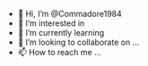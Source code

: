 - 👋 Hi, I’m @Commadore1984  
- 👀 I’m interested in 
- 🌱 I’m currently learning
- 💞️ I’m looking to collaborate on ...
- 📫 How to reach me ...

<!---
Commadore1984/Commadore1984 is a ✨ special ✨ repository because its `README.md` (this file) appears on your GitHub profile.
You can click the Preview link to take a look at your changes.
--->
